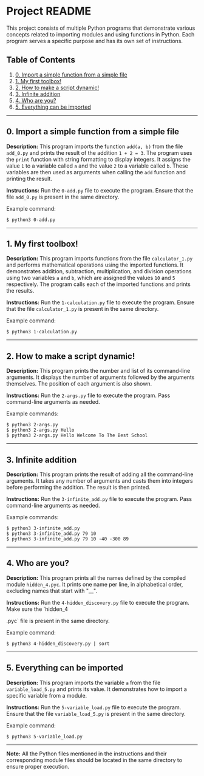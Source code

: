 # Project README

This project consists of multiple Python programs that demonstrate various concepts related to importing modules and using functions in Python. Each program serves a specific purpose and has its own set of instructions.

## Table of Contents

1. [0. Import a simple function from a simple file](#0-import-a-simple-function-from-a-simple-file)
2. [1. My first toolbox!](#1-my-first-toolbox)
3. [2. How to make a script dynamic!](#2-how-to-make-a-script-dynamic)
4. [3. Infinite addition](#3-infinite-addition)
5. [4. Who are you?](#4-who-are-you)
6. [5. Everything can be imported](#5-everything-can-be-imported)

---

## 0. Import a simple function from a simple file

**Description:** This program imports the function `add(a, b)` from the file `add_0.py` and prints the result of the addition `1 + 2 = 3`. The program uses the `print` function with string formatting to display integers. It assigns the value `1` to a variable called `a` and the value `2` to a variable called `b`. These variables are then used as arguments when calling the `add` function and printing the result.

**Instructions:** Run the `0-add.py` file to execute the program. Ensure that the file `add_0.py` is present in the same directory.

Example command:
```
$ python3 0-add.py
```

---

## 1. My first toolbox!

**Description:** This program imports functions from the file `calculator_1.py` and performs mathematical operations using the imported functions. It demonstrates addition, subtraction, multiplication, and division operations using two variables `a` and `b`, which are assigned the values `10` and `5` respectively. The program calls each of the imported functions and prints the results.

**Instructions:** Run the `1-calculation.py` file to execute the program. Ensure that the file `calculator_1.py` is present in the same directory.

Example command:
```
$ python3 1-calculation.py
```

---

## 2. How to make a script dynamic!

**Description:** This program prints the number and list of its command-line arguments. It displays the number of arguments followed by the arguments themselves. The position of each argument is also shown.

**Instructions:** Run the `2-args.py` file to execute the program. Pass command-line arguments as needed.

Example commands:
```
$ python3 2-args.py
$ python3 2-args.py Hello
$ python3 2-args.py Hello Welcome To The Best School
```

---

## 3. Infinite addition

**Description:** This program prints the result of adding all the command-line arguments. It takes any number of arguments and casts them into integers before performing the addition. The result is then printed.

**Instructions:** Run the `3-infinite_add.py` file to execute the program. Pass command-line arguments as needed.

Example commands:
```
$ python3 3-infinite_add.py
$ python3 3-infinite_add.py 79 10
$ python3 3-infinite_add.py 79 10 -40 -300 89
```

---

## 4. Who are you?

**Description:** This program prints all the names defined by the compiled module `hidden_4.pyc`. It prints one name per line, in alphabetical order, excluding names that start with "__".

**Instructions:** Run the `4-hidden_discovery.py` file to execute the program. Make sure the `hidden_4

.pyc` file is present in the same directory. 

Example command:
```
$ python3 4-hidden_discovery.py | sort
```

---

## 5. Everything can be imported

**Description:** This program imports the variable `a` from the file `variable_load_5.py` and prints its value. It demonstrates how to import a specific variable from a module.

**Instructions:** Run the `5-variable_load.py` file to execute the program. Ensure that the file `variable_load_5.py` is present in the same directory.

Example command:
```
$ python3 5-variable_load.py
```

---

**Note:** All the Python files mentioned in the instructions and their corresponding module files should be located in the same directory to ensure proper execution.
